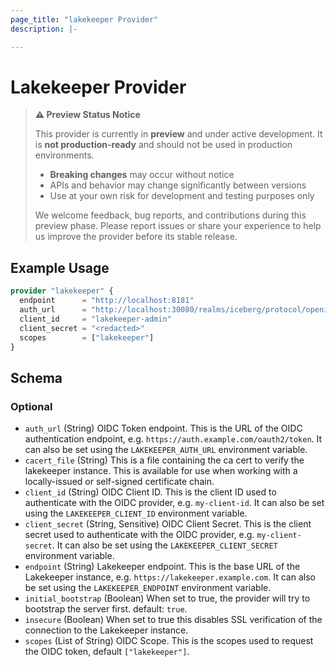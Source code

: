 ```yaml
---
page_title: "lakekeeper Provider"
description: |-

---
```


# Lakekeeper Provider

> **⚠️ Preview Status Notice**
> 
> This provider is currently in **preview** and under active development. It is **not production-ready** and should not be used in production environments.
> 
> - **Breaking changes** may occur without notice
> - APIs and behavior may change significantly between versions
> - Use at your own risk for development and testing purposes only
> 
> We welcome feedback, bug reports, and contributions during this preview phase. Please report issues or share your experience to help us improve the provider before its stable release.

## Example Usage

```terraform
provider "lakekeeper" {
  endpoint      = "http://localhost:8181"
  auth_url      = "http://localhost:30080/realms/iceberg/protocol/openid-connect/token"
  client_id     = "lakekeeper-admin"
  client_secret = "<redacted>"
  scopes        = ["lakekeeper"]
}
```

<!-- schema generated by tfplugindocs -->
## Schema

### Optional

- `auth_url` (String) OIDC Token endpoint. This is the URL of the OIDC authentication endpoint, e.g. `https://auth.example.com/oauth2/token`. It can also be set using the `LAKEKEEPER_AUTH_URL` environment variable.
- `cacert_file` (String) This is a file containing the ca cert to verify the lakekeeper instance. This is available for use when working with a locally-issued or self-signed certificate chain.
- `client_id` (String) OIDC Client ID. This is the client ID used to authenticate with the OIDC provider, e.g. `my-client-id`. It can also be set using the `LAKEKEEPER_CLIENT_ID` environment variable.
- `client_secret` (String, Sensitive) OIDC Client Secret. This is the client secret used to authenticate with the OIDC provider, e.g. `my-client-secret`. It can also be set using the `LAKEKEEPER_CLIENT_SECRET` environment variable.
- `endpoint` (String) Lakekeeper endpoint. This is the base URL of the Lakekeeper instance, e.g. `https://lakekeeper.example.com`. It can also be set using the `LAKEKEEPER_ENDPOINT` environment variable.
- `initial_bootstrap` (Boolean) When set to true, the provider will try to bootstrap the server first. default: `true`.
- `insecure` (Boolean) When set to true this disables SSL verification of the connection to the Lakekeeper instance.
- `scopes` (List of String) OIDC Scope. This is the scopes used to request the OIDC token, default `["lakekeeper"]`.
